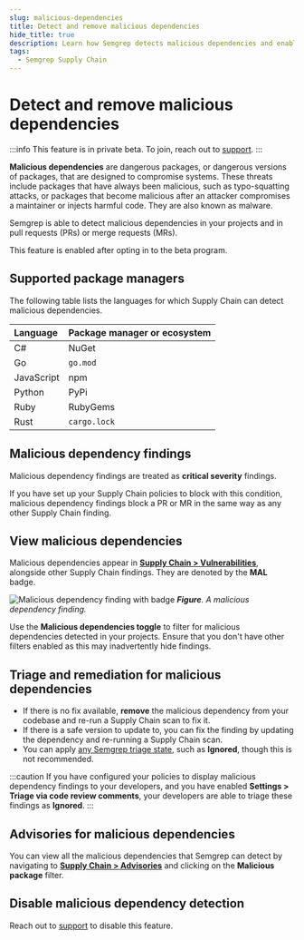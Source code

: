 ```yaml
---
slug: malicious-dependencies
title: Detect and remove malicious dependencies
hide_title: true
description: Learn how Semgrep detects malicious dependencies and enable malicious dependency detection in your Supply Chain scans.
tags:
  - Semgrep Supply Chain
---
```


# Detect and remove malicious dependencies

:::info
This feature is in private beta. To join, reach out to [support](/support).
:::

**Malicious dependencies** are dangerous packages, or dangerous versions of packages, that are designed to compromise systems. These threats include packages that have always been malicious, such as typo-squatting attacks, or packages that become malicious after an attacker compromises a maintainer or injects harmful code. They are also known as malware.

Semgrep is able to detect malicious dependencies in your projects and in pull requests (PRs) or merge requests (MRs).

This feature is enabled after opting in to the beta program.

## Supported package managers

The following table lists the languages for which Supply Chain can detect malicious dependencies.

| Language | Package manager or ecosystem |
| :---- | :---- |
| C\# | NuGet |
| Go | `go.mod` |
| JavaScript | npm |
| Python | PyPi |
| Ruby | RubyGems |
| Rust | `cargo.lock` |

<!--
| Dart | Pub | 
| Elixir | Hex | 
| Java | Maven | 
| Scala | Maven | 
| Swift | SwiftPM | 
| PHP | \-- | 
-->

## Malicious dependency findings

Malicious dependency findings are treated as **critical severity** findings.

If you have set up your Supply Chain policies to block with this condition, malicious dependency findings block a PR or MR in the same way as any other Supply Chain finding.

<!--  No way to do this currently
## Enable or disable malicious dependency detection

1. Click Settings \> …
-->

## View malicious dependencies

Malicious dependencies appear in [**Supply Chain > Vulnerabilities**](https://semgrep.dev/orgs/-/supply-chain/vulnerabilities?primary=true&tab=open&last_opened=All+time), alongside other Supply Chain findings. They are denoted by the **MAL** badge.

![Malicious dependency finding with badge](/img/findings-maldeps.png)
_**Figure**. A malicious dependency finding._

Use the **Malicious dependencies <i class="fa-solid fa-toggle-large-on"></i> toggle** to filter for malicious dependencies detected in your projects. Ensure that you don't have other filters enabled as this may inadvertently hide findings.

## Triage and remediation for malicious dependencies

- If there is no fix available, **remove** the malicious dependency from your codebase and re-run a Supply Chain scan to fix it.
- If there is a safe version to update to, you can fix the finding by updating the dependency and re-running a Supply Chain scan.
- You can apply [any Semgrep triage state](/semgrep-supply-chain/triage-and-remediation#ignore-findings), such as **Ignored**, though this is not recommended.

:::caution
If you have configured your policies to display malicious dependency findings to your developers, and you have enabled **Settings > Triage via code review comments**, your developers are able to triage these findings as **Ignored**.
:::

## Advisories for malicious dependencies

You can view all the malicious dependencies that Semgrep can detect by navigating to [**Supply Chain > Advisories**](https://semgrep.dev/orgs/-/supply-chain/advisories) and clicking on the **<i class="fa-solid fa-square-check"></i> Malicious package** filter.

## Disable malicious dependency detection

Reach out to [support](/support) to disable this feature.
